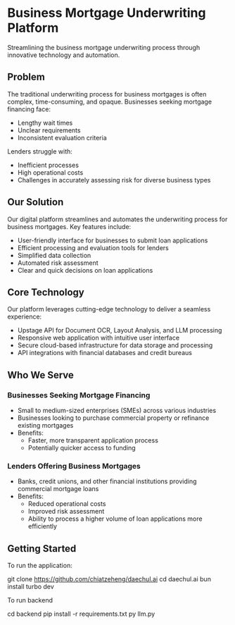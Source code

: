 # Business Mortgage Underwriting Platform

Streamlining the business mortgage underwriting process through innovative technology and automation.

## Problem

The traditional underwriting process for business mortgages is often complex, time-consuming, and opaque. Businesses seeking mortgage financing face:

- Lengthy wait times
- Unclear requirements
- Inconsistent evaluation criteria

Lenders struggle with:

- Inefficient processes
- High operational costs
- Challenges in accurately assessing risk for diverse business types

## Our Solution

Our digital platform streamlines and automates the underwriting process for business mortgages. Key features include:

- User-friendly interface for businesses to submit loan applications
- Efficient processing and evaluation tools for lenders
- Simplified data collection
- Automated risk assessment
- Clear and quick decisions on loan applications

## Core Technology

Our platform leverages cutting-edge technology to deliver a seamless experience:

- Upstage API for Document OCR, Layout Analysis, and LLM processing
- Responsive web application with intuitive user interface
- Secure cloud-based infrastructure for data storage and processing
- API integrations with financial databases and credit bureaus

## Who We Serve

### Businesses Seeking Mortgage Financing

- Small to medium-sized enterprises (SMEs) across various industries
- Businesses looking to purchase commercial property or refinance existing mortgages
- Benefits:
  - Faster, more transparent application process
  - Potentially quicker access to funding

### Lenders Offering Business Mortgages

- Banks, credit unions, and other financial institutions providing commercial mortgage loans
- Benefits:
  - Reduced operational costs
  - Improved risk assessment
  - Ability to process a higher volume of loan applications more efficiently

## Getting Started

To run the application:

git clone https://github.com/chiatzeheng/daechul.ai
cd daechul.ai
bun install 
turbo dev

To run backend

cd backend
pip install -r requirements.txt 
py llm.py
